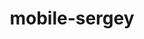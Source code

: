 ---
title: mobile-sergey
github: https://github.com/mobile-sergey
mode: dark
transition: 3s
archetype:
  - Little Bit of Everything
---
